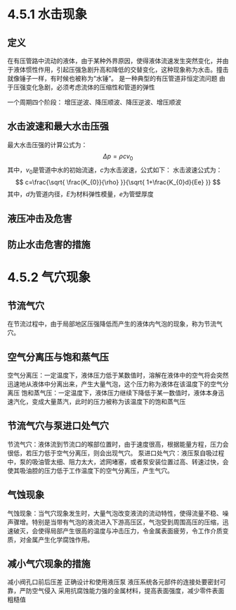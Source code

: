 # 4.5.1 水击现象
## 定义
在有压管路中流动的液体，由于某种外界原因，使得液体流速发生突然变化，并由于液体惯性作用，引起压强急剧升高和降低的交替变化，这种现象称为水击。撞击就像锤子一样，有时候也被称为“水锤”。
是一种典型的有压管道非恒定流问题
由于压强变化急剧，必须考虑流体的压缩性和管道的弹性

一个周期四个阶段：
增压逆波、降压顺波、降压逆波、增压顺波

## 水击波速和最大水击压强
最大水击压强的计算公式为：
$$
\Delta p=\rho cv_{0}
$$
其中，$v_{0}$是管道中水的初始流速，$c$为水击波速，公式如下：
水击波速公式为：
$$
c=\frac{\sqrt{ \frac{K_{0}}{\rho} }}{\sqrt{ 1+\frac{K_{0}d}{Ee} }}
$$
其中，$d$为管道内径，$E$为材料弹性模量，$e$为管壁厚度

## 液压冲击及危害

## 防止水击危害的措施



# 4.5.2 气穴现象
## 节流气穴
在节流过程中，由于局部地区压强降低而产生的液体内气泡的现象，称为节流气穴。
## 空气分离压与饱和蒸气压
空气分离压：一定温度下，液体压力低于某数值时，溶解在液体中的空气将会突然迅速地从液体中分离出来，产生大量气泡，这个压力称为液体在该温度下的空气分离压
饱和蒸气压：一定温度下，液体压力继续下降低于某一数值时，液体本身迅速汽化，变成大量蒸汽，此时的压力被称为该温度下的饱和蒸气压
## 节流气穴与泵进口处气穴
节流气穴：液体流到节流口的喉部位置时，由于速度很高，根据能量方程，压力会很低，若压力低于空气分离压，则会出现气穴。
泵进口处气穴：液压泵自吸过程中，泵的吸油管太细、阻力太大，滤网堵塞，或者泵安装位置过高、转速过快，会使其吸油腔的压力低于工作温度下的空气分离压，产生气穴。
## 气蚀现象
气蚀现象：当气穴现象发生时，大量气泡改变液流的流动特性，使得流量不稳、噪声骤增。特别是当带有气泡的液流进入下游高压区，气泡受到周围高压的压缩，迅速破灭，会使得局部产生很高的温度与冲击压力，令金属表面疲劳，令工作介质变质，对金属产生化学腐蚀作用。
## 减小气穴现象的措施
减小阀孔口前后压差
正确设计和使用液压泵
液压系统各元部件的连接处要密封可靠，严防空气侵入
采用抗腐蚀能力强的金属材料，提高表面强度，减少零件表面粗糙值

